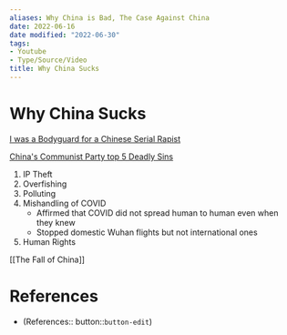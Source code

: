 ```yaml
---
aliases: Why China is Bad, The Case Against China
date: 2022-06-16
date modified: "2022-06-30"
tags:
- Youtube
- Type/Source/Video
title: Why China Sucks
---
```


# Why China Sucks
[I was a Bodyguard for a Chinese Serial Rapist](https://youtu.be/gZEPTCQUEI0)

[China's Communist Party top 5 Deadly Sins](https://www.youtube.com/watch?v=UJUXqEKSlOE)
1. IP Theft
2. Overfishing
3. Polluting
4. Mishandling of COVID
	- Affirmed that COVID did not spread human to human even when they knew
	- Stopped domestic Wuhan flights but not international ones
5. Human Rights

[[The Fall of China]]

# References
- (References:: button::`button-edit`)
